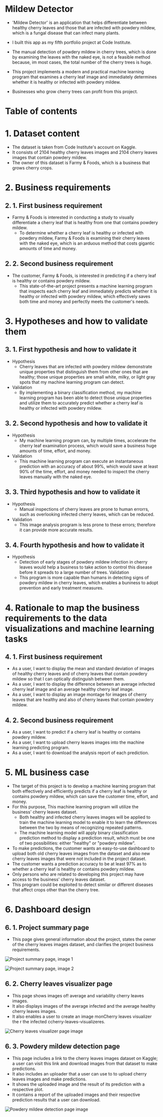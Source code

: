 # Mildew Detector

- 'Mildew Detector' is an application that helps differentiate between healthy cherry leaves and those that are infected with powdery mildew, which is a fungal disease that can infect many plants.

- I built this app as my fifth portfolio project at Code Institute.

- The manual detection of powdery mildew in cherry trees, which is done by examining the leaves with the naked eye, is not a feasible method because, im most cases, the total number of the cherry trees is huge.

- This project implements a modern and practical machine learning program that examines a cherry leaf image and immediately determines whether it is healthy or infected with powdery mildew.

- Businesses who grow cherry trees can profit from this project.

# Table of contents

# 1. Dataset content

- The dataset is taken from Code Institute's account on Kaggle.
- It consists of 2104 healthy cherry leaves images and 2104 cherry leaves images that contain powdery mildew.
- The owner of this dataset is Farmy & Foods, which is a business that grows cherry crops.

# 2. Business requirements

## 2. 1. First business requirement

- Farmy & Foods is interested in conducting a study to visually differentiate a cherry leaf that is healthy from one that contains powdery mildew.
  - To determine whether a cherry leaf is healthy or infected with powdery mildew, Farmy & Foods is examining their cherry leaves with the naked eye, which is an arduous method that costs gigantic amounts of time and money.

## 2. 2. Second business requirement

- The customer, Farmy & Foods, is interested in predicting if a cherry leaf is healthy or contains powdery mildew.
  - This state-of-the-art project presents a machine learning program that inspects each cherry leaf and immediately predicts whether it is healthy or infected with powdery mildew, which effectively saves both time and money and perfectly meets the customer's needs.

# 3. Hypotheses and how to validate them

## 3. 1. First hypothesis and how to validate it

- Hypothesis
  - Cherry leaves that are infected with powdery mildew demonstrate unique properties that distinguish them from other ones that are healthy; those unique properties are small white, milky, or light gray spots that my machine learning program can detect.
- Validation
  - By implementing a binary classification method, my machine learning program has been able to detect those unique properties and utilize them to accurately predict whether a cherry leaf is healthy or infected with powdery mildew.

## 3. 2. Second hypothesis and how to validate it

- Hypothesis
  - My machine learning program can, by multiple times, accelerate the cherry leaf examination process, which would save a business huge amounts of time, effort, and money.
- Validation
  - This machine learning program can execute an instantaneous prediction with an accuracy of about 99%, which would save at least 90% of the time, effort, and money needed to inspect the cherry leaves manually with the naked eye.

## 3. 3. Third hypothesis and how to validate it

- Hypothesis
  - Manual inspections of cherry leaves are prone to human errorrs, such as overlooking infected cherry leaves, which can be reduced.
- Validation
  - This image analysis program is less prone to these errors; therefore it can provide more accurate results.

## 3. 4. Fourth hypothesis and how to validate it

- Hypothesis
  - Detection of early stages of powdery mildew infection in cherry leaves would help a business to take action to control this disease before it spreads to a large number of trees.
Validation
  - This program is more capable than humans in detecting signs of powdery mildew in cherry leaves, which enables a buniness to adopt prevention and early treatment measures.

# 4. Rationale to map the business requirements to the data visualizations and machine learning tasks

## 4. 1. First business requirement

- As a user, I want to display the mean and standard deviation of images of healthy cherry leaves and of cherry leaves that contain powdery mildew so that I can optically distinguish between them.
- As a user, I want to display the difference between an average infected cherry leaf image and an average healthy cherry leaf image.
- As a user, I want to display an image montage for images of cherry leaves that are healthy and also of cherry leaves that contain powdery mildew.

## 4. 2. Second business requirement

- As a user, I want to predict if a cherry leaf is healthy or contains powdery mildew.
- As a user, I want to upload cherry leaves images into the machine learning predicting program.
- As a user, I want to download the analysis report of each prediction.

# 5. ML business case

- The target of this project is to develop a machine learning program that both effectively and efficiently predicts if a cherry leaf is healthy or contains powdery mildew, which can save the customer time, effort, and money.
- For this purpose, This machine learning program will utilize the business' cherry leaves dataset.
  - Both healthy and infected cherry leaves images will be applied to train the machine learning model to enable it to learn the differences between the two by means of recognizing repeated patterns.
  - The machine learning model will apply binary classification prediction method to display a prediction result, which must be one of two possibilities: either "healthy" or "powdery mildew".
- To make predictions, the customer wants an easy-to-use dashboard to upload both old cherry leaves images from the dataset and also new cherry leaves images that were not included in the project dataset.
- The customer wants a prediction accuracy to be at least 97% as to whether a cherry leaf is healthy or contains powdery mildew.
- Only persons who are related to developing this project may have access to the business' cherry leaves dataset.
- This program could be exploited to detect similar or different diseases that affect crops other than the cherry tree.

# 6. Dashboard design

## 6. 1. Project summary page

- This page gives general information about the project, states the owner of the cherry leaves images dataset, and clarifies the project business requirements.

![Project summary page, image 1](readme-images/project-summary-1.png)

![Project summary page, image 2](readme-images/project-summary-2.png)

## 6. 2. Cherry leaves visualizer page

- This page shows images of! average and variability cherry leaves images.
- It also displays images of the average infected and the average healthy cherry leaves images.
- It also enables a user to create an image monCherry leaves visualizer the r the infected ccherry-leaves-visualizeres.

![Cherry leaves visualizer page image](readme-images/cherry-leaves-visualizer.png)

## 6. 3. Powdery mildew detection page

- This page includes a link to the cherry leaves images dataset on Kaggle; a user can visit this link and download images from that dataset to make predictions.
- It also includes an uploader that a user can use to to upload cherry leaves images and make predictions.
- It shows the uploaded image and the result of its prediction with a respective plot.
- It contains a report of the uploaded images and their respective prediction results that a user can download.

![Powdery mildew detection page image](readme-images/powdery-mildew-detection.png)
